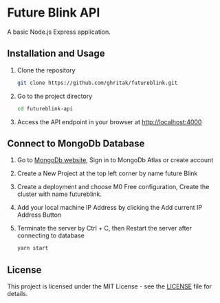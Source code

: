 # Future Blink API

A basic Node.js Express application.

## Installation and Usage

1. Clone the repository

   ```bash
   git clone https://github.com/ghritak/futureblink.git
   ```

2. Go to the project directory

   ```bash
   cd futureblink-api
   ```

3. Access the API endpoint in your browser at [http://localhost:4000](http://localhost:4000)

## Connect to MongoDb Database

1. Go to [MongoDb website](https://www.mongodb.com/URL), Sign in to MongoDb Atlas or create account
2. Create a New Project at the top left corner by name future Blink
3. Create a deployment and choose M0 Free configuration, Create the cluster with name futureblink.
4. Add your local machine IP Address by clicking the Add current IP Address Button
5. Terminate the server by Ctrl + C, then Restart the server after connecting to database

   ```bash
   yarn start
   ```

## License

This project is licensed under the MIT License - see the [LICENSE](LICENSE) file for details.
